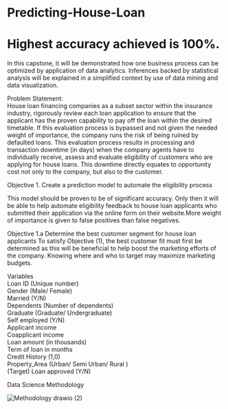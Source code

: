 # Predicting-House-Loan

# Highest accuracy achieved is 100%.

In this capstone, it will be demonstrated how one business process can be optimized by application of data analytics.  Inferences backed by statistical analysis will be explained in a simplified context by use of data mining and data visualization. <br />

Problem Statement: <br />
House loan financing companies as a subset sector within the insurance industry, rigorously review each loan application to ensure that the applicant has the proven capability to pay off the loan within the desired timetable.  If this evaluation process is bypassed and not given the needed weight of importance, the company runs the risk of being ruined by defaulted loans.  This evaluation process results in processing and transaction downtime (in days) when the company agents have to individually receive, assess and evaluate eligibility of customers who are applying for house loans. This downtime directly equates to opportunity cost not only to the company, but also to the customer. 

Objective 1. Create a prediction model to automate the eligibility process<br />

This model should be proven to be of significant accuracy. Only then it will be able to help automate eligibility feedback to house loan applicants who submitted their application via the online form on their website.More weight of importance is given to false positives than false negatives.<br />

Objective 1.a Determine the best customer segment for house loan applicants
To satisfy Objective (1), the best customer fit must first be determined as this  will be beneficial to help boost the marketing efforts of the company. Knowing where and who to target may maximize marketing budgets. 

Variables <br />
Loan ID (Unique number)<br />
Gender (Male/ Female) <br />
Married (Y/N) <br />
Dependents (Number of dependents) <br />
Graduate (Graduate/ Undergraduate) <br />
Self employed (Y/N) <br />
Applicant income <br />
Coapplicant income <br />
Loan amount (in thousands) <br />
Term of loan in months <br />
Credit History (1,0)  <br />
Property_Area (Urban/ Semi Urban/ Rural ) <br />
(Target) Loan approved (Y/N) <br />

Data Science Methodology

 ![Methodology drawio (2)](https://user-images.githubusercontent.com/16694075/136832019-90cb3682-e86c-4da6-ae72-eebdab6766c5.png)

